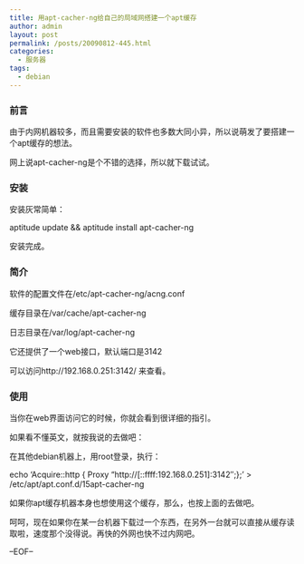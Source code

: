 ```yaml
---
title: 用apt-cacher-ng给自己的局域网搭建一个apt缓存
author: admin
layout: post
permalink: /posts/20090812-445.html
categories:
  - 服务器
tags:
  - debian
---
```

### 前言  


由于内网机器较多，而且需要安装的软件也多数大同小异，所以说萌发了要搭建一个apt缓存的想法。 

网上说apt-cacher-ng是个不错的选择，所以就下载试试。 

### 安装  


安装灰常简单： 

aptitude update && aptitude install apt-cacher-ng 

安装完成。 

### 简介  


软件的配置文件在/etc/apt-cacher-ng/acng.conf 

缓存目录在/var/cache/apt-cacher-ng 

日志目录在/var/log/apt-cacher-ng 

它还提供了一个web接口，默认端口是3142 

可以访问http://192.168.0.251:3142/ 来查看。 

### 使用  


当你在web界面访问它的时候，你就会看到很详细的指引。 

如果看不懂英文，就按我说的去做吧： 

在其他debian机器上，用root登录，执行： 

echo &#8216;Acquire::http { Proxy &#8220;http://[::ffff:192.168.0.251]:3142&#8243;;};&#8217; > /etc/apt/apt.conf.d/15apt-cacher-ng 

如果你apt缓存机器本身也想使用这个缓存，那么，也按上面的去做吧。 

呵呵，现在如果你在某一台机器下载过一个东西，在另外一台就可以直接从缓存读取啦，速度那个没得说。再快的外网也快不过内网吧。 

&#8211;EOF&#8211;